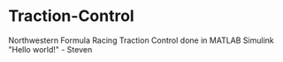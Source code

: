 # Traction-Control
Northwestern Formula Racing Traction Control done in MATLAB Simulink
"Hello world!" - Steven
